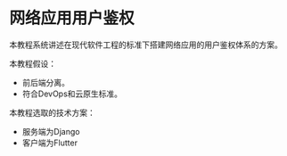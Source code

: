 # 网络应用用户鉴权

本教程系统讲述在现代软件工程的标准下搭建网络应用的用户鉴权体系的方案。

本教程假设：

- 前后端分离。
- 符合DevOps和云原生标准。

本教程选取的技术方案：

- 服务端为Django
- 客户端为Flutter
